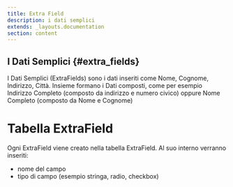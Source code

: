 ```yaml
---
title: Extra Field
description: i dati semplici
extends: _layouts.documentation
section: content
---
```

## I Dati Semplici {#extra_fields}

I Dati Semplici (ExtraFields) sono i dati inseriti come Nome, Cognome, Indirizzo, Città.
Insieme formano i Dati composti, 
come per esempio Indirizzo Completo (composto da indirizzo e numero civico) 
oppure Nome Completo (composto da Nome e Cognome)


# Tabella ExtraField

Ogni ExtraField viene creato nella tabella ExtraField. Al suo interno verranno inseriti:
- nome del campo
- tipo di campo (esempio stringa, radio, checkbox)